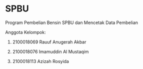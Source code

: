 # SPBU
Program Pembelian Bensin SPBU dan Mencetak Data Pembelian

Anggota Kelompok:

1. 2100018069 Rauuf Anugerah Akbar

2. 2100018076 Imamuddin Al Mustaqim
 
3. 2100018113 Azizah Rosyida
